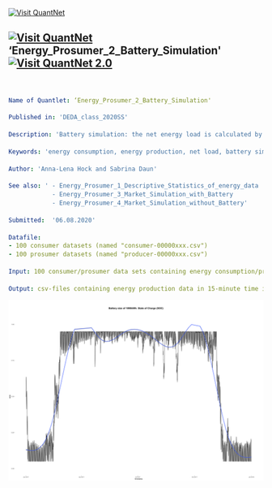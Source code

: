 [<img src="https://github.com/QuantLet/Styleguide-and-FAQ/blob/master/pictures/banner.png" width="888" alt="Visit QuantNet">](http://quantlet.de/)

## [<img src="https://github.com/QuantLet/Styleguide-and-FAQ/blob/master/pictures/qloqo.png" alt="Visit QuantNet">](http://quantlet.de/) **‘Energy_Prosumer_2_Battery_Simulation'** [<img src="https://github.com/QuantLet/Styleguide-and-FAQ/blob/master/pictures/QN2.png" width="60" alt="Visit QuantNet 2.0">](http://quantlet.de/)

```yaml


Name of Quantlet: ‘Energy_Prosumer_2_Battery_Simulation'

Published in: 'DEDA_class_2020SS'

Description: 'Battery simulation: the net energy load is calculated by subtracting aggregate consumption from aggregate production by prosumers. Then, a simulation of six different battery sizes is done.'

Keywords: 'energy consumption, energy production, net load, battery simulation, line graph'

Author: 'Anna-Lena Hock and Sabrina Daun'

See also: ' - Energy_Prosumer_1_Descriptive_Statistics_of_energy_data
            - Energy_Prosumer_3_Market_Simulation_with_Battery
            - Energy_Prosumer_4_Market_Simulation_without_Battery'

Submitted:  '06.08.2020'

Datafile:
- 100 consumer datasets (named "consumer-00000xxx.csv")
- 100 prosumer datasets (named "producer-00000xxx.csv")

Input: 100 consumer/prosumer data sets containing energy consumption/production in 3-minute intervals for one year (2017) from  https://github.com/QuantLet/BLEM/tree/master/data

Output: csv-files containing energy production data in 15-minute time interval, self-consumption of prosumers, net production of prosumers, consumption of consumers,  aggregate production and consumption, net load and battery simulation; plotted battery simulation


```

![Picture1](battery_SOC_smooth.png)